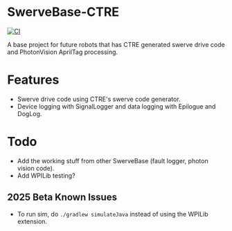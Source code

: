 # SwerveBase-CTRE
[![CI](https://github.com/Team334/SwerveBase-CTRE/actions/workflows/main.yml/badge.svg)](https://github.com/Team334/SwerveBase-CTRE/actions/workflows/main.yml)

A base project for future robots that has CTRE generated swerve drive code and PhotonVision AprilTag processing.

# Features
- Swerve drive code using CTRE's swerve code generator.
- Device logging with SignalLogger and data logging with Epilogue and DogLog.

# Todo
- Add the working stuff from other SwerveBase (fault logger, photon vision code).
- Add WPILib testing?

## 2025 Beta Known Issues
- To run sim, do `./gradlew simulateJava` instead of using the WPILib extension.
